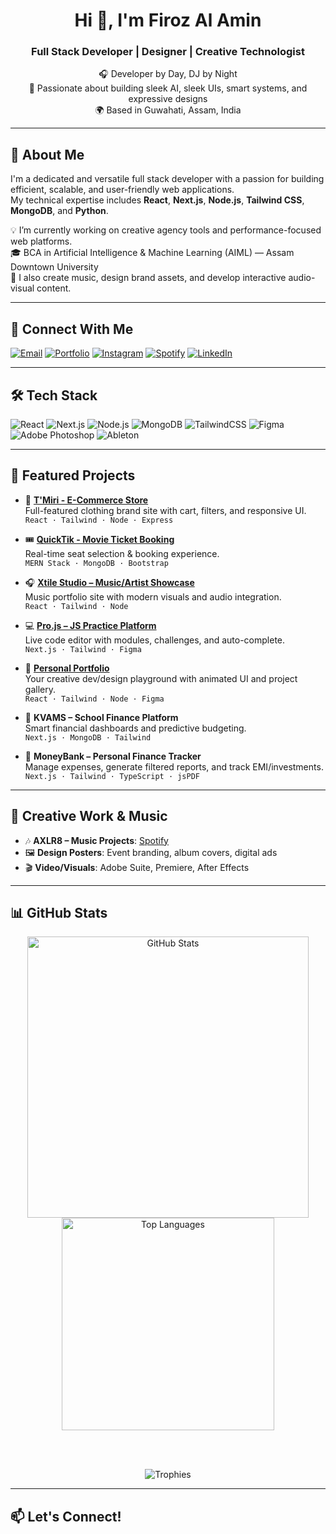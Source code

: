 <h1 align="center">Hi 👋, I'm Firoz Al Amin</h1>
<h3 align="center">Full Stack Developer | Designer | Creative Technologist</h3>

<p align="center">
  🎧 Developer by Day, DJ by Night  
  <br />
  🎨 Passionate about building sleek AI, sleek UIs, smart systems, and expressive designs  
  <br />
  🌍 Based in Guwahati, Assam, India
</p>

---

## 🧠 About Me

I'm a dedicated and versatile full stack developer with a passion for building efficient, scalable, and user-friendly web applications.  
My technical expertise includes **React**, **Next.js**, **Node.js**, **Tailwind CSS**, **MongoDB**, and **Python**.

💡 I’m currently working on creative agency tools and performance-focused web platforms.  
🎓 BCA in Artificial Intelligence & Machine Learning (AIML) — Assam Downtown University  
📢 I also create music, design brand assets, and develop interactive audio-visual content.

---

## 🔗 Connect With Me

[![Email](https://img.shields.io/badge/Email-firoz@xtilestudio.com-blue)](mailto:firoz@xtilestudio.com)
[![Portfolio](https://img.shields.io/badge/Portfolio-imfro.vercel.app-black)](https://imfro.vercel.app)
[![Instagram](https://img.shields.io/badge/Instagram-AXLR8-red?logo=instagram)](https://instagram.com/sexyaxey)
[![Spotify](https://img.shields.io/badge/Spotify-AXLR8-green?logo=spotify)](https://open.spotify.com/artist/1PYXRYzhdzuunoa3plSsWJ)
[![LinkedIn](https://img.shields.io/badge/LinkedIn-FirozAlAmin-0A66C2?logo=linkedin&logoColor=white)](https://www.linkedin.com/in/firozalamin/)

---

## 🛠️ Tech Stack

![React](https://img.shields.io/badge/React-20232A?style=flat&logo=react)
![Next.js](https://img.shields.io/badge/Next.js-20232A?style=flat&logo=nextdotjs)
![Node.js](https://img.shields.io/badge/Node.js-20232A?style=flat&logo=node.js)
![MongoDB](https://img.shields.io/badge/MongoDB-20232A?style=flat&logo=mongodb)
![TailwindCSS](https://img.shields.io/badge/Tailwind_CSS-20232A?style=flat&logo=tailwind-css)
![Figma](https://img.shields.io/badge/Figma-20232A?style=flat&logo=figma)
![Adobe Photoshop](https://img.shields.io/badge/Photoshop-20232A?style=flat&logo=adobe-photoshop)
![Ableton](https://img.shields.io/badge/Ableton-20232A?style=flat&logo=ableton)

---

## 🚀 Featured Projects

- 🎽 [**T'Miri - E-Commerce Store**](https://tmiri.vercel.app)  
  Full-featured clothing brand site with cart, filters, and responsive UI.  
  `React · Tailwind · Node · Express`

- 🎟️ [**QuickTik - Movie Ticket Booking**](https://quicktik.vercel.app/home)  
  Real-time seat selection & booking experience.  
  `MERN Stack · MongoDB · Bootstrap`

- 🎧 [**Xtile Studio – Music/Artist Showcase**](https://xtilestudio.com/)  
  Music portfolio site with modern visuals and audio integration.  
  `React · Tailwind · Node`

- 💻 [**Pro.js – JS Practice Platform**](https://projs-five.vercel.app/)  
  Live code editor with modules, challenges, and auto-complete.  
  `Next.js · Tailwind · Figma`

- 💼 [**Personal Portfolio**](https://imfro.vercel.app)  
  Your creative dev/design playground with animated UI and project gallery.  
  `React · Tailwind · Node · Figma`

- 🏫 **KVAMS – School Finance Platform**  
  Smart financial dashboards and predictive budgeting.  
  `Next.js · MongoDB · Tailwind`

- 💸 **MoneyBank – Personal Finance Tracker**  
  Manage expenses, generate filtered reports, and track EMI/investments.  
  `Next.js · Tailwind · TypeScript · jsPDF`

---

## 🎨 Creative Work & Music

- 🎶 **AXLR8 – Music Projects**: [Spotify](https://open.spotify.com/artist/1PYXRYzhdzuunoa3plSsWJ)
- 🖼️ **Design Posters**: Event branding, album covers, digital ads
- 🎬 **Video/Visuals**: Adobe Suite, Premiere, After Effects

---

## 📊 GitHub Stats

<div align="center">

  <img src="https://github-readme-stats.vercel.app/api?username=imfirozalamin&show_icons=true&theme=radical&hide_border=true&border_radius=12&card_width=450" alt="GitHub Stats" width="450"/>

  <img src="https://github-readme-stats.vercel.app/api/top-langs/?username=imfirozalamin&layout=compact&theme=radical&hide_border=true&border_radius=12&langs_count=6&card_width=320" alt="Top Languages" width="340"/>

<br /><br />

  <img src="https://github-profile-trophy.vercel.app/?username=imfirozalamin&theme=radical&margin-w=15&margin-h=15&no-frame=true&title=Stars,Followers,Commits,Repositories,PullRequest,Issues" alt="Trophies"/>

</div>

---

## 📫 Let's Connect!
